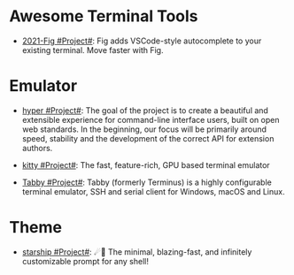 # Awesome Terminal Tools

- [2021-Fig #Project#](https://fig.io/): Fig adds VSCode-style autocomplete to your existing terminal. Move faster with Fig.

# Emulator

- [hyper #Project#](https://github.com/vercel/hyper): The goal of the project is to create a beautiful and extensible experience for command-line interface users, built on open web standards. In the beginning, our focus will be primarily around speed, stability and the development of the correct API for extension authors.

- [kitty #Project#](https://sw.kovidgoyal.net/kitty/): The fast, feature-rich, GPU based terminal emulator

- [Tabby #Project#](https://github.com/Eugeny/tabby): Tabby (formerly Terminus) is a highly configurable terminal emulator, SSH and serial client for Windows, macOS and Linux.

# Theme

- [starship #Project#](https://github.com/starship/starship): ☄🌌️ The minimal, blazing-fast, and infinitely customizable prompt for any shell!
